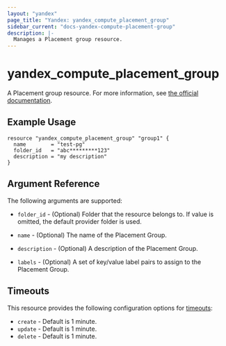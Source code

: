 ```yaml
---
layout: "yandex"
page_title: "Yandex: yandex_compute_placement_group"
sidebar_current: "docs-yandex-compute-placement-group"
description: |-
  Manages a Placement group resource.
---
```


# yandex\_compute\_placement\_group

A Placement group resource. For more information, see
[the official documentation](https://cloud.yandex.com/docs/compute/concepts/placement-groups).

## Example Usage

```hcl
resource "yandex_compute_placement_group" "group1" {
  name        = "test-pg"
  folder_id   = "abc*********123"
  description = "my description"
}
```

## Argument Reference

The following arguments are supported:

* `folder_id` - (Optional) Folder that the resource belongs to. If value is omitted, the default provider folder is used.

* `name` - (Optional) The name of the Placement Group.

* `description` - (Optional) A description of the Placement Group.

* `labels` - (Optional) A set of key/value label pairs to assign to the Placement Group.

## Timeouts

This resource provides the following configuration options for
[timeouts](https://www.terraform.io/docs/language/resources/syntax.html#operation-timeouts):

- `create` - Default is 1 minute.
- `update` - Default is 1 minute.
- `delete` - Default is 1 minute.
